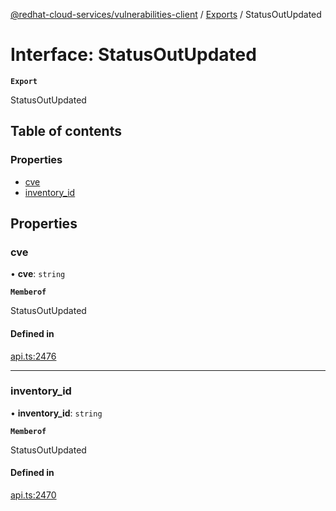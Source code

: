 [@redhat-cloud-services/vulnerabilities-client](../README.md) / [Exports](../modules.md) / StatusOutUpdated

# Interface: StatusOutUpdated

**`Export`**

StatusOutUpdated

## Table of contents

### Properties

- [cve](StatusOutUpdated.md#cve)
- [inventory\_id](StatusOutUpdated.md#inventory_id)

## Properties

### cve

• **cve**: `string`

**`Memberof`**

StatusOutUpdated

#### Defined in

[api.ts:2476](https://github.com/RedHatInsights/javascript-clients/blob/main/packages/vulnerabilities/git-api/api.ts#L2476)

___

### inventory\_id

• **inventory\_id**: `string`

**`Memberof`**

StatusOutUpdated

#### Defined in

[api.ts:2470](https://github.com/RedHatInsights/javascript-clients/blob/main/packages/vulnerabilities/git-api/api.ts#L2470)
